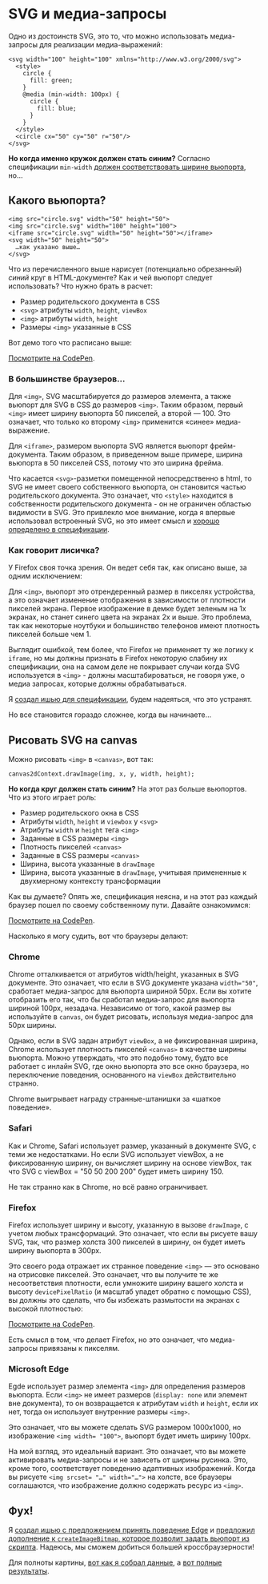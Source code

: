 # SVG и медиа-запросы

Одно из достоинств SVG, это то, что можно использовать медиа-запросы для реализации медиа-выражений:

    <svg width="100" height="100" xmlns="http://www.w3.org/2000/svg">
      <style>
        circle {
          fill: green;
        }
        @media (min-width: 100px) {
          circle {
            fill: blue;
          }
        }
      </style>
      <circle cx="50" cy="50" r="50"/>
    </svg>

**Но когда именно кружок должен стать синим?** Согласно спецификации `min-width` [должен соответствовать ширине вьюпорта][1], но…


## Какого вьюпорта?

    <img src="circle.svg" width="50" height="50">
    <img src="circle.svg" width="100" height="100">
    <iframe src="circle.svg" width="50" height="50"></iframe>
    <svg width="50" height="50">
      …как указано выше…
    </svg>

Что из перечисленного выше нарисует (потенциально обрезанный) *синий* круг в HTML-документе? Как и чей вьюпорт следует использовать? Что нужно брать в расчет:

* Размер родительского документа в CSS
* `<svg>` aтрибуты `width`, `height`, `viewBox` 
* `<img>` атрибуты `width`, `height`
* Размеры `<img>` указанные в CSS  

Вот демо того что расписано выше: 

<p data-height="265" data-theme-id="dark" data-slug-hash="pEXrpN" data-default-tab="result" data-user="FMRobot" data-embed-version="2" data-pen-title="pEXrpN" class="codepen"><a href="http://codepen.io/FMRobot/pen/pEXrpN/">Посмотрите на CodePen</a>.</p>


### В большинстве браузеров…

Для `<img>`, SVG масштабируется до размеров элемента, а также вьюпорт для SVG в CSS до размеров `<img>`. Таким образом, первый `<img>` имеет ширину вьюпорта 50 пикселей, а второй — 100. Это означает, что только ко второму `<img>` применится «синее» медиа-выражение.

Для `<iframe>`, размером вьюпорта SVG является вьюпорт фрейм-документа. Таким образом, в приведенном выше примере, ширина вьюпорта в 50 пикселей CSS, потому что это ширина фрейма.

Что касается `<svg>`-разметки помещенной непосредственно в html, то SVG не имеет своего собственного вьюпорта, он становится частью родительского документа. Это означает, что `<style>` находится в собственности родительского документа - он не ограничен областью видимости в SVG. Это привлекло мое внимание, когда я впервые использовал встроенный SVG, но это имеет смысл и [хорошо определено в спецификации][3].


### Как говорит лисичка?

У Firefox своя точка зрения. Он ведет себя так, как описано выше, за одним исключением:

Для `<img>`, вьюпорт это отрендеренный размер в пикселях устройства, а это означает изменение отображения в зависимости от плотности пикселей экрана. Первое изображение в демке будет зеленым на 1x экранах, но станет синего цвета на экранах 2x и выше. Это проблема, так как некоторые ноутбуки и большинство телефонов имеют плотность пикселей больше чем 1.

Выглядит ошибкой, тем более, что Firefox не применяет ту же логику к `iframe`, но мы должны признать в Firefox некоторую слабину их спецификации, она на самом деле не покрывает случаи когда SVG используется в `<img>` - должны масштабироваться, не говоря уже, о медиа запросах, которые должны обрабатываться.

Я [создал ишью для спецификации][4], будем надеяться, что это устранят.

Но все становится гораздо сложнее, когда вы начинаете…


## Рисовать SVG на canvas

Можно рисовать `<img>` в `<canvas>`, вот так:

    canvas2dContext.drawImage(img, x, y, width, height);

**Но когда круг должен стать синим?** На этот раз больше вьюпортов. Что из этого играет роль:

* Размер родительского окна в CSS
* Атрибуты `width`, `height` и `viewbox` у `<svg>`
* Атрибуты `width` и `height` тега `<img>` 
* Заданные в CSS размеры `<img>` 
* Плотность пикселей `<canvas>` 
* Заданные в CSS размеры `<canvas>` 
* Ширина, высота указанные в `drawImage` 
* Ширина, высота указанные в `drawImage`, учитывая примененные к двухмерному контексту трансформации

Как вы думаете? Опять же, спецификация неясна, и на этот раз каждый браузер пошел по своему собственному пути. Давайте ознакомимся:

<p data-height="265" data-theme-id="dark" data-slug-hash="VKJMMY" data-default-tab="result" data-user="FMRobot" data-embed-version="2" data-pen-title="VKJMMY" class="codepen"><a href="http://codepen.io/FMRobot/pen/VKJMMY/">Посмотрите на CodePen</a>.</p>

Насколько я могу судить, вот что браузеры делают:


### Chrome

Chrome отталкивается от атрибутов width/height, указанных в SVG документе. Это означает, что если в SVG документе указана `width="50"`, сработает медиа-запрос для вьюпорта шириной 50px. Если вы хотите отобразить его так, что бы сработал медиа-запрос для вьюпорта шириной 100px, незадача. Независимо от того, какой размер вы используйте в `canvas`, он будет рисовать, используя медиа-запрос для 50px ширины.

Однако, если в SVG задан атрибут `viewBox`, а не фиксированная ширина, Chrome использует плотность пикселей `<canvas>` в качестве ширины вьюпорта. Можно утверждать, что это подобно тому, будто все работает с инлайн SVG, где окно вьюпорта это все окно браузера, но переключение поведения, основанного на `viewBox` действительно странно.

Chrome выигрывает награду странные-штанишки за «шаткое поведение».


### Safari

Как и Chrome, Safari использует размер, указанный в документе SVG, с теми же недостатками. Но если SVG использует viewBox, а не фиксированную ширину, он вычисляет ширину на основе viewBox, так что SVG с viewBox = "50 50 200 200" будет иметь ширину 150.

Не так странно как в Chrome, но всё равно ограничивает.


### Firefox

Firefox использует ширину и высоту, указанную в вызове `drawImage`, с учетом любых трансформаций. Это означает, что если вы рисуете вашу SVG, так, что размер холста 300 пикселей в ширину, он будет иметь ширину вьюпорта в 300px.

Это своего рода отражает их странное поведение `<img>` — это основано на  отрисовке пикселей. Это означает, что вы получите те же несоответствия плотности, если умножите ширину вашего холста и высоту `devicePixelRatio` (и масштаб упадет обратно с помощью CSS), вы должны это сделать, что бы избежать размытости на экранах с высокой плотностью:

<p data-height="265" data-theme-id="dark" data-slug-hash="vXqWBg" data-default-tab="result" data-user="FMRobot" data-embed-version="2" data-pen-title="vXqWBg" class="codepen"><a href="http://codepen.io/FMRobot/pen/vXqWBg/">Посмотрите на CodePen</a>.</p>

Есть смысл в том, что делает Firefox, но это означает, что медиа-запросы привязаны к пикселям.


### Microsoft Edge

Egde использует размер элемента `<img>` для определения размеров вьюпорта. Если `<img>` не имеет размеров (`display: none` или элемент вне документа), то он возвращается к атрибутам `width` и `height`, если их нет, тогда он использует внутренние размеры `<img>`.

Это означает, что вы можете сделать SVG размером 1000x1000, но изображение `<img width= "100">`, вьюпорт будет иметь ширину 100px.

На мой взгляд, это идеальный вариант. Это означает, что вы можете активировать медиа-запросы и не зависеть от ширины русинка. Это, кроме того, соответствует поведению адаптивных изображений. Когда вы рисуете `<img srcset= "…" width="…">` на холсте, все браузеры соглашаются, что изображение должно содержать ресурс из `<img>`.


## Фух!

Я [создал ишью с предложением принять поведение Edge][6] и [предложил дополнение к `createImageBitmap`, которое позволит задать вьюпорт из скрипта][7]. Надеюсь, мы сможем добиться большей кроссбраузерности!

Для полноты картины, [вот как я собрал данные][8], а [вот полные результаты][9].


 [1]: https://drafts.csswg.org/mediaqueries-3/#width
 [2]: img/fixed100.4b1cb7cb9384.svg
 [3]: https://svgwg.org/svg2-draft/styling.html#StyleSheetsInHTMLDocuments
 [4]: https://github.com/w3c/svgwg/issues/289
 [5]: img/text.941f43fc7ea8.svg
 [6]: https://github.com/whatwg/html/issues/1880
 [7]: https://github.com/whatwg/html/issues/1881
 [8]: http://jsbin.com/gefaju/2/edit?js,output
 [9]: https://docs.google.com/spreadsheets/d/15IkG42KrEWgv_FbrgfGBSM_PYRi22Vj_uGrcp4LxyMU/edit#gid=0
